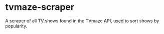# tvmaze-scraper
A scraper of all TV shows found in the TVmaze API, used to sort shows by popularity.
